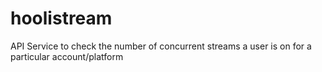# hoolistream
API Service to check the number of concurrent streams a user is on for a particular account/platform
